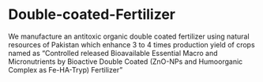 # Double-coated-Fertilizer
We manufacture an antitoxic organic double coated fertilizer using natural resources of Pakistan which enhance 3 to 4 times production yield of crops named as “Controlled released Bioavailable Essential Macro and Micronutrients by Bioactive Double Coated (ZnO-NPs and Humoorganic Complex as Fe-HA-Tryp) Fertilizer”
